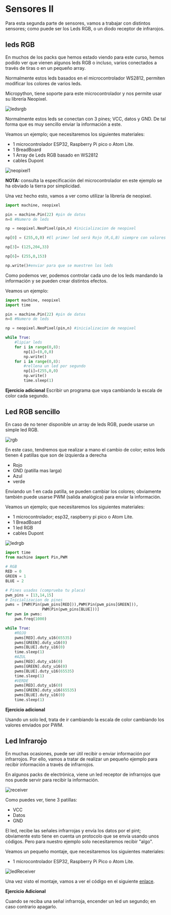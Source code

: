 # Sensores II

Para esta segunda parte de sensores, vamos a trabajar con distintos sensores; como puede ser los Leds RGB, o un diodo receptor de infrarojos.

## leds RGB

En muchos de los packs que hemos estado viendo para este curso, hemos podido ver que vienen algunos leds RGB o incluso, varios conectados a través de tiras o en un pequeño array.

Normalmente estos leds basados en el microcontrolador WS2812, permiten modificar los colores de varios leds.

Micropython, tiene soporte para este microcontrolador y nos permite usar su librería Neopixel.

![ledsrgb](imgs/8rgbleds.jpg)

Normalmente estos leds se conectan con 3 pines; VCC, datos y GND. De tal forma que es muy sencillo enviar la información a este.

Veamos un ejemplo; que necesitaremos los siguientes materiales:

* 1 microcontrolador ESP32, Raspberry Pi pico o Atom Lite.
* 1 BreadBoard
* 1 Array de Leds RGB basado en WS2812
* cables Dupont

![neopixel1](imgs/neopixel1.png)

**NOTA:** consulta la especificación del microcontrolador en este ejemplo se ha obviado la tierra por simplicidad.

Una vez hecho esto, vamos a ver como utilizar la librería de neopixel.

```python
import machine, neopixel

pin = machine.Pin(22) #pin de datos
n=8 #Numero de leds

np = neopixel.NeoPixel(pin,n) #inicializacion de neopixel

np[0] = (255,0,0) #El primer led será Rojo (R,G,B) siempre con valores de 0 a 255.

np[3]= (125,204,33)

np[6]= (255,0,153)

np.write()#enviar para que se muestren los leds

```

Como podemos ver, podemos controlar cada uno de los leds mandando la información y se pueden crear distintos efectos.

Veamos un ejemplo:

```python
import machine, neopixel
import time

pin = machine.Pin(22) #pin de datos
n=8 #Numero de leds

np = neopixel.NeoPixel(pin,n) #inicializacion de neopixel

while True:
    #lipiar leds
    for i in range(0,8):
        np[i]=(0,0,0)
        np.write()
    for i in range(0,8):
        #rellena un led por segundo
        np[i]=(255,0,0)
        np.write()
        time.sleep(1)
```

**Ejercicio adicional**
Escribir un programa que vaya cambiando la escala de color cada segundo.

## Led RGB sencillo

En caso de no tener disponible un array de leds RGB, puede usarse un simple led RGB.

![rgb](imgs/1rgb.jpeg)

En este caso, tendremos que realizar a mano el cambio de color; estos leds tienen 4 patillas que son de izquierda a derecha

* Rojo
* GND (patilla mas larga)
* Azul
* verde

Enviando un 1 en cada patilla, se pueden cambiar los colores; obviamente también puede usarse PWM (salida analógica) para enviar la información.

Veamos un ejemplo; que necesitaremos los siguientes materiales:

* 1 microcontrolador; esp32, raspberry pi pico o Atom Lite.
* 1 BreadBoard
* 1 led RGB
* cables Dupont

![ledrgb](imgs/ledrgb.png)

```python
import time
from machine import Pin,PWM 
 
# RGB
RED = 0
GREEN = 1
BLUE = 2

# Pines usados (comprueba tu placa)
pwm_pins = [13,14,15]
# Inicializacion de pines
pwms = [PWM(Pin(pwm_pins[RED])),PWM(Pin(pwm_pins[GREEN])),
                PWM(Pin(pwm_pins[BLUE]))]
for pwm in pwms:
    pwm.freq(1000)

while True:
    #ROJO
    pwms[RED].duty_u16(65535)
    pwms[GREEN].duty_u16(0)
    pwms[BLUE].duty_u16(0)
    time.sleep(1)
    #AZUL
    pwms[RED].duty_u16(0)
    pwms[GREEN].duty_u16(0)
    pwms[BLUE].duty_u16(65535)
    time.sleep(1)
    #VERDE
    pwms[RED].duty_u16(0)
    pwms[GREEN].duty_u16(65535)
    pwms[BLUE].duty_u16(0)
    time.sleep(1)
```

**Ejercicio adicional**

Usando un solo led, trata de ir cambiando la escala de color cambiando los valores enviados por PWM.

## Led Infrarojo

En muchas ocasiones, puede ser útil recibir o enviar información por infrarrojos. Por ello, vamos a tratar de realizar un pequeño ejemplo para recibir información a través de infrarrojos.

En algunos packs de electrónica, viene un led receptor de infrarrojos que nos puede servir para recibir la información.

![receiver](imgs/receiver.jpg)

Como puedes ver, tiene 3 patillas:

* VCC
* Datos
* GND

El led, recibe las señales infrarrojas y envía los datos por el pint; obviamente esto tiene en cuenta un protocolo que se envía usando unos códigos. Pero para nuestro ejemplo solo necesitaremos recibir "algo".

Veamos un pequeño montaje, que necesitaremos los siguientes materiales:

* 1 microcontrolador ESP32, Raspberry Pi Pico o Atom Lite.

![ledReceiver](imgs/infrared.png)

Una vez visto el montaje, vamos a ver el código en el siguiente [enlace](A09binfrared/main.py).

**Ejercicio Adicional**

Cuando se reciba una señal infrarroja, encender un led un segundo; en caso contrario apagarlo.
